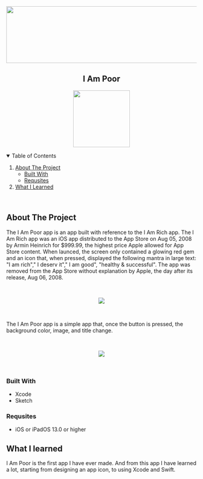 <img src="https://cdn.jsdelivr.net/gh/Hoax142/github_assets/repository/I_am_poor/I_Am_Poor_Logo.png" width="900" height="150">

<p align="center">
	<h2 align="center">I Am Poor</h2>
</p>

<p align="center">
<img src="https://cdn.jsdelivr.net/gh/Hoax142/github_assets/repository/I_am_poor/I_Am_Poor_Icon_Rounded.png" width="150" height="150">
</p>

<!-- TABLE OF CONTENTS-->
<details open = "open">
	<summary>Table of Contents</summary>
	<ol>
		<li>
			<a href="#about-the-project">About The Project</a>
			<ul>
					<li><a href="#built-with">Built With</a></li>
					<li><a href="#requisites">Requsites</a></li>
			</ul>
		</li>
		<li>
			<a href="what-i-learned">What I Learned</a>
		</li>
	</ol>	
<br>
</details>

<!-- ABOUT THE PROJECT-->

## About The Project

The I Am Poor app is an app built with reference to the I Am Rich app. The I Am Rich app was an iOS app distributed to the App Store on Aug 05, 2008 by Armin Heinrich for $999.99, the highest price Apple allowed for App Store content. When launced, the screen only contained a glowing red gem and an icon that, when pressed, displayed the following mantra in large text: "I am rich"," I deserv it"," I am good", "healthy & successful". The app was removed from the App Store without explanation by Apple, the day after its release, Aug 06, 2008.

<br>
<p align="center">
<img src="https://cdn.jsdelivr.net/gh/Hoax142/github_assets/repository/I_am_poor/I_Am_Rich_sale_screen.png">
</p><br>

The I Am Poor app is a simple app that, once the button is pressed, the background color, image, and title change.

<br>
<p align="center">
<img src="https://cdn.jsdelivr.net/gh/Hoax142/github_assets/repository/I_am_poor/I_Am_Poor.gif">
</p><br>

### Built With

- Xcode
- Sketch

### Requsites

- iOS or iPadOS 13.0 or higher

<!--WHAT I LEARNED-->

## What I learned

I Am Poor is the first app I have ever made. And from this app I have learned a lot, starting from designing an app icon, to using Xcode and Swift.
